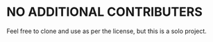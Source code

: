 # NO ADDITIONAL CONTRIBUTERS
Feel free to clone and use as per the license, but this is a solo project. 
